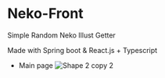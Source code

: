 # Neko-Front
Simple Random Neko Illust Getter

Made with Spring boot & React.js + Typescript

* Main page
![Shape 2 copy 2](https://user-images.githubusercontent.com/51194584/208087119-0493891f-4ab6-410d-bebf-6df62d559f2c.png)
